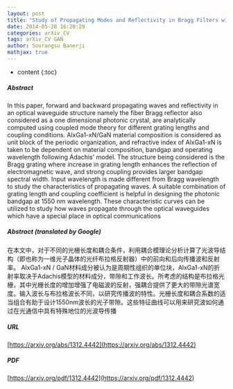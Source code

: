 ```yaml
---
layout: post
title: "Study of Propagating Modes and Reflectivity in Bragg Filters with AlxGa1-xN/GaN Material Composition"
date: 2014-05-28 16:20:29
categories: arXiv_CV
tags: arXiv_CV GAN
author: Sourangsu Banerji
mathjax: true
---
```


* content
{:toc}

##### Abstract
In this paper, forward and backward propagating waves and reflectivity in an optical waveguide structure namely the fiber Bragg reflector also considered as a one dimensional photonic crystal, are analytically computed using coupled mode theory for different grating lengths and coupling conditions. AlxGa1-xN/GaN material composition is considered as unit block of the periodic organization, and refractive index of AlxGa1-xN is taken to be dependent on material composition, bandgap and operating wavelength following Adachis' model. The structure being considered is the Bragg grating where increase in grating length enhances the reflection of electromagnetic wave, and strong coupling provides larger bandgap spectral width. Input wavelength is made different from Bragg wavelength to study the characteristics of propagating waves. A suitable combination of grating length and coupling coefficient is helpful in designing the photonic bandgap at 1550 nm wavelength. These characteristic curves can be utilized to study how waves propagate through the optical waveguides which have a special place in optical communications

##### Abstract (translated by Google)
在本文中，对于不同的光栅长度和耦合条件，利用耦合模理论分析计算了光波导结构（即也称为一维光子晶体的光纤布拉格反射器）中的前向和后向传播波和反射率。 AlxGa1-xN / GaN材料成分被认为是周期性组织的单位块，AlxGa1-xN的折射率取决于Adachis模型的材料成分，带隙和工作波长。所考虑的结构是布拉格光栅，其中光栅长度的增加增强了电磁波的反射，强耦合提供了更大的带隙光谱宽度。输入波长与布拉格波长不同，以研究传播波的特性。光栅长度和耦合系数的适当组合有助于设计1550nm波长的光子带隙。这些特征曲线可以用来研究波如何通过在光通信中具有特殊地位的光波导传播

##### URL
[https://arxiv.org/abs/1312.4442](https://arxiv.org/abs/1312.4442)

##### PDF
[https://arxiv.org/pdf/1312.4442](https://arxiv.org/pdf/1312.4442)

